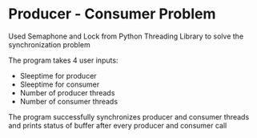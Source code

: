 # Producer - Consumer Problem

Used Semaphone and Lock from Python Threading Library to solve the synchronization problem

The program takes 4 user inputs:
  * Sleeptime for producer
  * Sleeptime for consumer
  * Number of producer threads
  * Number of consumer threads

The program successfully synchronizes producer and consumer threads and prints status of buffer after every producer and consumer call
